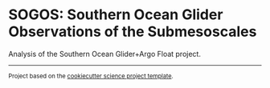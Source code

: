 SOGOS: Southern Ocean Glider Observations of the Submesoscales
==============================

Analysis of the Southern Ocean Glider+Argo Float project. 

--------

<p><small>Project based on the <a target="_blank" href="https://github.com/jbusecke/cookiecutter-science-project">cookiecutter science project template</a>.</small></p>

